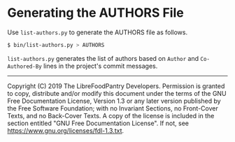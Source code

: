 # Generating the AUTHORS File

Use `list-authors.py` to generate the AUTHORS file as follows.

```bash
$ bin/list-authors.py > AUTHORS
```

`list-authors.py` generates the list of authors based on `Author`
and `Co-Authored-By` lines in the project's commit messages.

---
Copyright (C) 2019 The LibreFoodPantry Developers.
Permission is granted to copy, distribute and/or modify this document
under the terms of the GNU Free Documentation License, Version 1.3
or any later version published by the Free Software Foundation;
with no Invariant Sections, no Front-Cover Texts, and no Back-Cover Texts.
A copy of the license is included in the section entitled "GNU
Free Documentation License". If not, see
<https://www.gnu.org/licenses/fdl-1.3.txt>.
